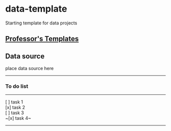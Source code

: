 # data-template
Starting template for data projects

[Professor's Templates](https://github.com/mikecolbert/README-template)
---

## Data source
place data source here

---





### To do list
---
[ ] task 1  
[x] task 2  
[ ] task 3  
~[x] task 4~  

--- 

